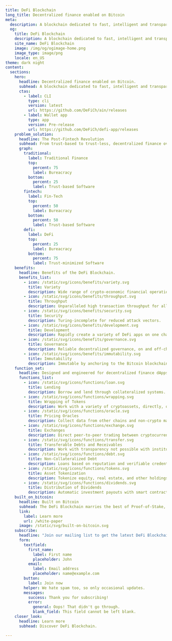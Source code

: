 ```yaml
---
title: DeFi Blockchain
long_title: Decentralized finance enabled on Bitcoin
meta:
  description: A blockchain dedicated to fast, intelligent and transparent financial services, accessible by everyone.
  og:
    title: DeFi Blockchain
    description: A blockchain dedicated to fast, intelligent and transparent financial services, accessible by everyone.
    site_name: DeFi Blockchain
    image: /img/og/ogimage-home.png
    image_type: image/png
    locale: en_US
theme: dark night
content:
  sections:
    hero:
      headline: Decentralized finance enabled on Bitcoin.
      subhead: A blockchain dedicated to fast, intelligent and transparent financial services, accessible by everyone.
      ctas:
        - label: CLI
          type: cli
          version: latest
          url: https://github.com/DeFiCh/ain/releases
        - label: Wallet app
          type: app
          version: Pre-release
          url: https://github.com/DeFiCh/defi-app/releases
    problem_solution:
      headline: The Post-Fintech Revolution
      subhead: From trust-based to trust-less, decentralized finance overcomes what Fintech could not solve in traditional finance.
      graph:
        traditional:
          label: Traditional Finance
          top:
            percent: 75
            label: Bureacracy
          bottom:
            percent: 25
            label: Trust-based Software
        fintech:
          label: Fin-Tech
          top:
            percent: 50
            label: Bureacracy
          bottom:
            percent: 50
            label: Trust-based Software
        defi:
          label: DeFi
          top:
            percent: 25
            label: Bureacracy
          bottom:
            percent: 75
            label: Trust-minimized Software
    benefits:
      headline: Benefits of the DeFi Blockchain.
      benefits_list:
        - icon: /static/svg/icons/benefits/variety.svg
          title: Variety
          description: Wide range of crypto-economic financial operations.
        - icon: /static/svg/icons/benefits/throughput.svg
          title: Throughput
          description: Unparalleled high transaction throughput for all transactions
        - icon: /static/svg/icons/benefits/security.svg
          title: Security
          description: Turing-incomplete for reduced attack vectors.
        - icon: /static/svg/icons/benefits/development.svg
          title: Development
          description: Rapidly create a variety of DeFi apps on one chain.
        - icon: /static/svg/icons/benefits/governance.svg
          title: Governance
          description: Reliable decentralized governance, on and off-chain.
        - icon: /static/svg/icons/benefits/immutability.svg
          title: Immutability
          description: Immutable by anchoring to the Bitcoin blockchain.
    function_set:
      headline: Designed and engineered for decentralized finance dApps.
      functions_list:
        - icon: /static/svg/icons/functions/loan.svg
          title: Lending
          description: Borrow and lend through collateralized systems.
        - icon: /static/svg/icons/functions/wrapping.svg
          title: Wrapping of Tokens
          description: Work with a variety of cryptoassets, directly, on-chain. 
        - icon: /static/svg/icons/functions/oracle.svg
          title: Pricing Oracles
          description: Collect data from other chains and non-crypto markets.
        - icon: /static/svg/icons/functions/exchange.svg
          title: Exchanges
          description: Direct peer-to-peer trading between cryptocurrencies.
        - icon: /static/svg/icons/functions/transfer.svg
          title: Transferable Debts and Receivables
          description: Work with transparency not possible with institutions.
        - icon: /static/svg/icons/functions/debt.svg
          title: Non-Collateralized Debt
          description: Loans based on reputation and verifiable credentials.
        - icon: /static/svg/icons/functions/tokens.svg
          title: Asset Tokenization
          description: Tokenize equity, real estate, and other holdings.
        - icon: /static/svg/icons/functions/dividends.svg
          title: Distribution of Dividends
          description: Automatic investment payouts with smart contracts.
    built_on_bitcoin:
      headline: Built on Bitcoin
      subhead: The DeFi Blockchain marries the best of Proof-of-Stake, with the security and immutability of Bitcoin.
      link:
        label: Learn more
        url: /white-paper
      image: /static/svg/built-on-bitcoin.svg
    subscribe:
      headline: "Join our mailing list to get the latest DeFi Blockchain announcements:"
      form:
        textfield:
          first_name:
            label: First name
            placeholder: John
          email:
            label: Email address
            placeholder: name@example.com
        button:
          label: Join now
        helper: We hate spam too, so only occasional updates.
        messages:
          success: Thank you for subscribing!
          error: 
            general: Oops! That didn't go through.
            blank_field: This field cannot be left blank.
    closer_look:
      headline: Learn more
      subhead: Discover DeFi Blockchain.

---
```

